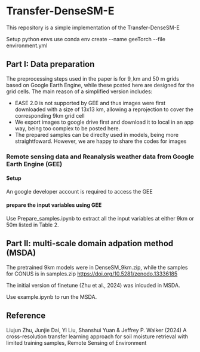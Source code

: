 # Transfer-DenseSM-E
This repository is a simple implementation of the Transfer-DenseSM-E

Setup python envs
use conda env create --name geeTorch --file environment.yml

## Part I: Data preparation

The preprocessing steps used in the paper is for 9_km and 50 m grids based on Google Earth Engine, while these posted here are designed for the grid cells. The main reason of a simplified version includes: 
- EASE 2.0 is not supported by GEE and thus images were first downloaded with a size of 13x13 km, allowing a reprojection to cover the corresponding 9km grid cell 
- We export images to google drive first and download it to local in an app way, being too complex to be posted here.
- The prepared samples can be direclty used in models, being more straightfoward.
However, we are happy to share the codes for images

### Remote sensing data and Reanalysis weather data from Google Earth Engine (GEE)
#### Setup
An google developer account is required to access the GEE

#### prepare the input variables using GEE
Use Prepare_samples.ipynb to extract all the input variables at either 9km or 50m listed in Table 2. 

## Part II: multi-scale domain adpation method (MSDA)

The pretrained 9km models were in DenseSM_9km.zip, while the samples for CONUS is in samples.zip https://doi.org/10.5281/zenodo.13336185

The initial version of finetune (Zhu et al., 2024) was inlcuded in MSDA.

Use example.ipynb to run the MSDA.


## Reference
Liujun Zhu, Junjie Dai, Yi Liu, Shanshui Yuan & Jeffrey P. Walker (2024) A cross-resolution transfer learning approach for soil moisture retrieval with limited training samples, Remote Sensing of Environment